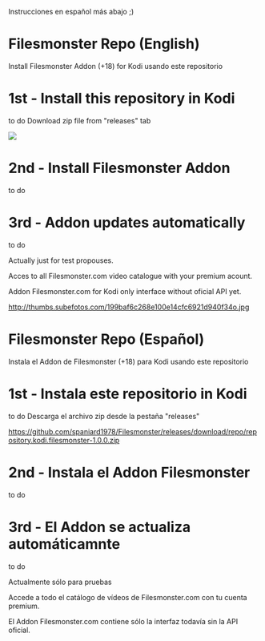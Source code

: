 Instrucciones en español más abajo ;)

# Filesmonster Repo (English)

Install Filesmonster Addon (+18) for Kodi usando este repositorio


# 1st - Install this repository in Kodi
to do
Download zip file from  "releases" tab

<img src=https://github.com/spaniard1978/Filesmonster/releases/download/repo/repository.kodi.filesmonster-1.0.0.zip>


# 2nd - Install Filesmonster Addon
to do

# 3rd - Addon updates automatically
to do


Actually just for test propouses.

Acces to all Filesmonster.com video catalogue with your premium acount.

Addon Filesmonster.com for Kodi only interface without oficial API yet.

http://thumbs.subefotos.com/199baf6c268e100e14cfc6921d940f34o.jpg






# Filesmonster Repo (Español)

Instala el Addon de Filesmonster (+18) para Kodi usando este repositorio

# 1st - Instala este repositorio in Kodi
to do
Descarga el archivo zip desde la pestaña "releases"

https://github.com/spaniard1978/Filesmonster/releases/download/repo/repository.kodi.filesmonster-1.0.0.zip

# 2nd - Instala el Addon Filesmonster
to do

# 3rd - El Addon se actualiza automáticamnte
to do


Actualmente sólo para pruebas

Accede a todo el catálogo de vídeos de Filesmonster.com con tu cuenta premium.

El Addon Filesmonster.com contiene sólo la interfaz todavía sin la API oficial.
